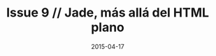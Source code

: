 ---
layout: post
title:  "Issue 9 // Jade, más allá del HTML plano"
date:   2015-04-17
published: false
---